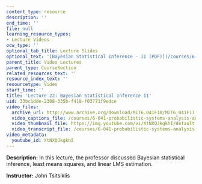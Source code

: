 ```yaml
---
content_type: resource
description: ''
end_time: ''
file: null
learning_resource_types:
- Lecture Videos
ocw_type: ''
optional_tab_title: Lecture Slides
optional_text: '[Bayesian Statistical Inference - II (PDF)](/courses/6-041-probabilistic-systems-analysis-and-applied-probability-fall-2010/resources/mit6_041f10_l22)'
parent_title: Video Lectures
parent_type: CourseSection
related_resources_text: ''
resource_index_text: ''
resourcetype: Video
start_time: ''
title: 'Lecture 22: Bayesian Statistical Inference II'
uid: 33bc1dde-2308-335b-f418-f03771f9edce
video_files:
  archive_url: http://www.archive.org/download/MIT6.041F10/MIT6_041F11_lec22_300k.mp4
  video_captions_file: /courses/6-041-probabilistic-systems-analysis-and-applied-probability-fall-2010/410ff7b307665922a7a06ee4a0599425_XtNXQJkgkhI.vtt
  video_thumbnail_file: https://img.youtube.com/vi/XtNXQJkgkhI/default.jpg
  video_transcript_file: /courses/6-041-probabilistic-systems-analysis-and-applied-probability-fall-2010/85259982fe803a68a0d5ae5975da1cb3_XtNXQJkgkhI.pdf
video_metadata:
  youtube_id: XtNXQJkgkhI
---
```


**Description:** In this lecture, the professor discussed Bayesian statistical inference, least means squares, and linear LMS estimation.

**Instructor:** John Tsitsiklis




